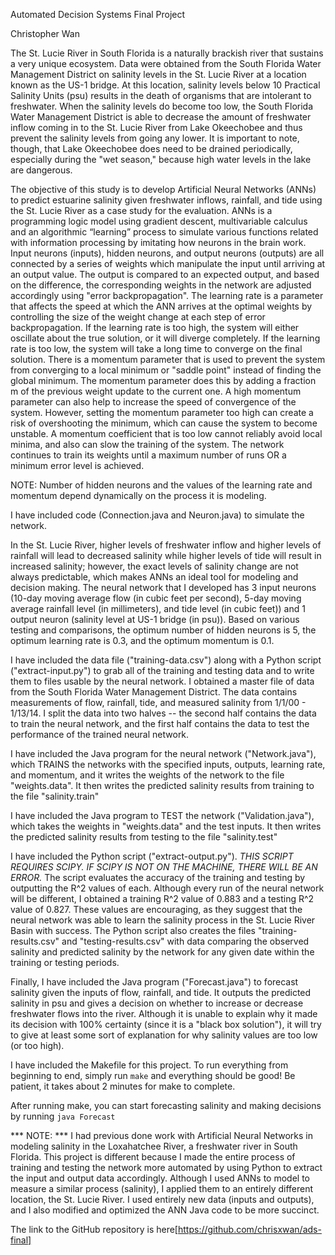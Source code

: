 Automated Decision Systems Final Project

Christopher Wan

The St. Lucie River in South Florida is a naturally brackish river that sustains a very unique ecosystem. Data were obtained from the South Florida Water Management District on salinity levels in the St. Lucie River at a location known as the US-1 bridge. At this location, salinity levels below 10 Practical Salinity Units (psu) results in the death of organisms that are intolerant to freshwater. When the salinity levels do become too low, the South Florida Water Management District is able to decrease the amount of freshwater inflow coming in to the St. Lucie River from Lake Okeechobee and thus prevent the salinity levels from going any lower. It is important to note, though, that Lake Okeechobee does need to be drained periodically, especially during the "wet season," because high water levels in the lake are dangerous.

The objective of this study is to develop Artificial Neural Networks (ANNs) to predict estuarine salinity given freshwater inflows, rainfall, and tide using the St. Lucie River as a case study for the evaluation. ANNs is a programming logic model using gradient descent, multivariable calculus and an algorithmic “learning” process to simulate various functions related with information processing by imitating how neurons in the brain work. Input neurons (inputs), hidden neurons, and output neurons (outputs) are all connected by a series of weights which manipulate the input until arriving at an output value. The output is compared to an expected output, and based on the difference, the corresponding weights in the network are adjusted accordingly using "error backpropagation". The learning rate is a parameter that affects the speed at which the ANN arrives at the optimal weights by controlling the size of the weight change at each step of error backpropagation. If the learning rate is too high, the system will either oscillate about the true solution, or it will diverge completely. If the learning rate is too low, the system will take a long time to converge on the final solution. There is a momentum parameter that is used to prevent the system from converging to a local minimum or "saddle point" instead of finding the global minimum. The momentum parameter does this by adding a fraction m of the previous weight update to the current one. A high momentum parameter can also help to increase the speed of convergence of the system. However, setting the momentum parameter too high can create a risk of overshooting the minimum, which can cause the system to become unstable. A momentum coefficient that is too low cannot reliably avoid local minima, and also can slow the training of the system. The network continues to train its weights until a maximum number of runs OR a minimum error level is achieved.

NOTE: Number of hidden neurons and the values of the learning rate and momentum depend dynamically on the process it is modeling.

I have included code (Connection.java and Neuron.java) to simulate the network. 

In the St. Lucie River, higher levels of freshwater inflow and higher levels of rainfall will lead to decreased salinity while higher levels of tide will result in increased salinity; however, the exact levels of salinity change are not always predictable, which makes ANNs an ideal tool for modeling and decision making. The neural network that I developed has 3 input neurons (10-day moving average flow (in cubic feet per second), 5-day moving average rainfall level (in millimeters), and tide level (in cubic feet)) and 1 output neuron (salinity level at US-1 bridge (in psu)). Based on various testing and comparisons, the optimum number of hidden neurons is 5, the optimum learning rate is 0.3, and the optimum momentum is 0.1.

I have included the data file ("training-data.csv") along with a Python script ("extract-input.py") to grab all of the training and testing data and to write them to files usable by the neural network. I obtained a master file of data from the South Florida Water Management District. The data contains measurements of flow, rainfall, tide, and measured salinity from 1/1/00 - 1/13/14. I split the data into two halves -- the second half contains the data to train the neural network, and the first half contains the data to test the performance of the trained neural network.

I have included the Java program for the neural network ("Network.java"), which TRAINS the networks with the specified inputs, outputs, learning rate, and momentum, and it writes the weights of the network to the file "weights.data". It then writes the predicted salinity results from training to the file "salinity.train"

I have included the Java program to TEST the network ("Validation.java"), which takes the weights in "weights.data" and the test inputs. It then writes the predicted salinity results from testing to the file "salinity.test"

I have included the Python script ("extract-output.py"). *THIS SCRIPT REQUIRES SCIPY. IF SCIPY IS NOT ON THE MACHINE, THERE WILL BE AN ERROR.* The script evaluates the accuracy of the training and testing by outputting the R^2 values of each. Although every run of the neural network will be different, I obtained a training R^2 value of 0.883 and a testing R^2 value of 0.827. These values are encouraging, as they suggest that the neural network was able to learn the salinity process in the St. Lucie River Basin with success. The Python script also creates the files "training-results.csv" and "testing-results.csv" with data comparing the observed salinity and predicted salinity by the network for any given date within the training or testing periods.

Finally, I have included the Java program ("Forecast.java") to forecast salinity given the inputs of flow, rainfall, and tide. It outputs the predicted salinity in psu and gives a decision on whether to increase or decrease freshwater flows into the river. Although it is unable to explain why it made its decision with 100% certainty (since it is a "black box solution"), it will try to give at least some sort of explanation for why salinity values are too low (or too high). 

I have included the Makefile for this project. To run everything from beginning to end, simply run `make` and everything should be good! Be patient, it takes about 2 minutes for make to complete.

After running make, you can start forecasting salinity and making decisions by running `java Forecast`

*** NOTE: *** I had previous done work with Artificial Neural Networks in modeling salinity in the Loxahatchee River, a freshwater river in South Florida. This project is different because I made the entire process of training and testing the network more automated by using Python to extract the input and output data accordingly. Although I used ANNs to model to measure a similar process (salinity), I applied them to an entirely different location, the St. Lucie River. I used entirely new data (inputs and outputs), and I also modified and optimized the ANN Java code to be more succinct.

The link to the GitHub repository is here[https://github.com/chrisxwan/ads-final]
